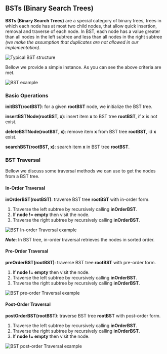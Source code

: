 ## BSTs (Binary Search Trees)

**BSTs (Binary Search Trees)** are a special category of binary trees, trees in which each node has at most two child nodes, that allow quick insertion, removal and traverse of each node. In BST, each node has a value greater than all nodes in the left subtree and less than all nodes in the right subtree *(we make the assumption that duplicates are not allowed in our implementation)*.

![Typical BST structure](http://storage2.static.itmages.com/i/17/0429/h_1493474162_6152056_7197840319.png)

Bellow we provide a simple instance. As you can see the above criteria are met. 

![BST example](http://storage7.static.itmages.com/i/17/0429/h_1493474925_5293235_b320989346.png)

### Basic Operations

**initBST(rootBST)**: for a given **rootBST** node, we initialize the BST tree.

**insertBSTNode(rootBST, x)**: insert item **x** to BST tree **rootBST**, if **x** is not exist.

**deleteBSTNode(rootBST, x)**: remove item **x** from BST tree **rootBST**, id **x** exist.

**searchBST(rootBST, x)**: search item **x** in BST tree **rootBST**.

### BST Traversal

Bellow we discuss some traversal methods we can use to get the nodes from a BST tree.

#### In-Order Traversal

**inOrderBST(rootBST)**: traverse BST tree **rootBST** with in-order form.

1. Traverse the left subtree by recursively calling **inOrderBST**.
2. If **node != empty** then visit the node.
3. Traverse the right subtree by recursively calling **inOrderBST**.

![BST In-order Traversal example](http://storage7.static.itmages.com/i/17/0429/h_1493477203_3052333_2cfca09af8.png)

***Note***: In BST tree, in-order traversal retrieves the nodes in sorted order.

#### Pre-Order Traversal

**preOrderBST(rootBST)**: traverse BST tree **rootBST** with pre-order form.

1. If **node != empty** then visit the node.
2. Traverse the left subtree by recursively calling **inOrderBST**.
3. Traverse the right subtree by recursively calling **inOrderBST**.

![BST pre-order Traversal example](http://storage7.static.itmages.com/i/17/0429/h_1493477511_3831110_803a4f4db0.png)

#### Post-Order Traversal

**postOrderBST(rootBST)**: traverse BST tree **rootBST** with post-order form.

1. Traverse the left subtree by recursively calling **inOrderBST**.
2. Traverse the right subtree by recursively calling **inOrderBST**.
3. If **node != empty** then visit the node.

![BST post-order Traversal example](http://storage3.static.itmages.com/i/17/0429/h_1493477911_5561446_23884aa4bf.png)